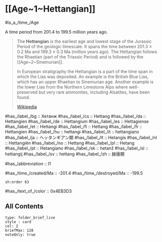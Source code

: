 # [[Age~1~Hettangian]] 

#is_a_/time_/Age 

A time period from 201.4 to 199.5 million years ago. 

> The **Hettangian** is the earliest age and lowest stage of the Jurassic Period of the geologic timescale. It spans the time between 201.3 ± 0.2 Ma and 199.3 ± 0.3 Ma (million years ago).  The Hettangian follows the Rhaetian (part of the Triassic Period) and is followed by the [[Age~2~Sinemurian]]. 
> 
> In European stratigraphy the Hettangian is a part of the time span in which the Lias was deposited. An example is the British Blue Lias, which has an upper Rhaetian to Sinemurian age. Another example is the lower Lias from the Northern Limestone Alps where well-preserved but very rare ammonites, including Alsatites, have been found.
>
> [Wikipedia](https://en.wikipedia.org/wiki/Hettangian)

#has_/label_/bg  :: Хетанж
#has_/label_/cs  :: Hettang
#has_/label_/da  :: Hettangien
#has_/label_/de  :: Hettangium
#has_/label_/es  :: Hettagiense
#has_/label_/et  :: Hettangi
#has_/label_/fi  :: Hettang
#has_/label_/fr  :: Hettangien
#has_/label_/hu  :: hettangi
#has_/label_/it  :: hettangiano
#has_/label_/ja  :: ヘッタンギアン期
#has_/label_/lt  :: Hetangis
#has_/label_/nl  :: Hettangiën
#has_/label_/no  :: Hettang
#has_/label_/pl  :: Hetang
#has_/label_/pt  :: Hetangiano
#has_/label_/sk  :: hetanž
#has_/label_/sl  :: hettangij
#has_/label_/sv  :: hettang
#has_/label_/zh  :: 赫唐期

#has_/abbreviation :: I1

#has_/time_/created/Ma :: -201.4 
#has_/time_/destroyed/Ma :: -199.5 

    sh:order 63 

#has_/text_of_/color :: 0x4EB3D3

## All Contents

```ccard
type: folder_brief_live
style : card
col: 2
briefMax: 128
noteOnly: true
```


